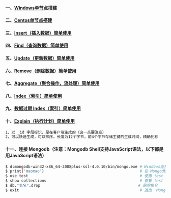 #### 一、[Windows单节点搭建][1]
#### 二、[Centos单节点搭建][10]
#### 三、[Insert（插入数据）简单使用][2]
#### 四、[Find（查询数据）简单使用][3]
#### 五、[Update（更新数据）简单使用][4]
#### 六、[Remove（删除数据）简单使用][5]
#### 七、[Aggregate（聚合操作，流处理）简单使用][6]
#### 八、[Index（索引）简单使用][7]
#### 九、[数据过期 Index（索引）简单使用][9]
#### 十、[Explain（执行计划）简单使用][8]
```bash
1，以 _id 字段标识，是在客户端生成的（这一点要注意）
2，可以快速生成，可以排序，长度为12个字节，前4个字节存储主键的生成时间，精确到秒
```
#### 十一、连接 Mongodb（注意：Mongodb Shell支持JavaScript语法，以下都是用JavaScript语法）
```bash
$ d:mongodb-win32-x86_64-2008plus-ssl-4.0.10/bin/mongo.exe # Windows连接本地的Mongodb
$ print('maomao')                                          # 在 Mongodb Shell 上打印一句话
$ use test                                                 # 使用 test 数据库
$ show collections                                         # 查看 test 数据库里面的所有集合
$ db."表名".drop                                           # 删除集合
$ exit                                                     # 退出  Mongodb Shell
```

[1]: https://github.com/firechiang/mongodb-test/blob/master/doc/windows-install-dev.md
[2]: https://github.com/firechiang/mongodb-test/blob/master/doc/shell_insert_use.md
[3]: https://github.com/firechiang/mongodb-test/blob/master/doc/shell_find_use.md
[4]: https://github.com/firechiang/mongodb-test/blob/master/doc/shell_update_use.md
[5]: https://github.com/firechiang/mongodb-test/blob/master/doc/shell_remove_use.md
[6]: https://github.com/firechiang/mongodb-test/blob/master/doc/shell_aggregate_use.md
[7]: https://github.com/firechiang/mongodb-test/blob/master/doc/shell_index_use.md
[8]: https://github.com/firechiang/mongodb-test/blob/master/doc/shell_explain_use.md
[9]: https://github.com/firechiang/mongodb-test/blob/master/doc/shell_index_use.md#%E5%88%9B%E5%BB%BA%E5%B8%A6%E8%BF%87%E6%9C%9F%E6%97%B6%E9%97%B4%E7%9A%84-index%E7%B4%A2%E5%BC%95%E8%BF%87%E6%9C%9F%E5%90%8E%E6%95%B0%E6%8D%AE%E4%B9%9F%E5%B0%86%E8%A2%AB%E5%88%A0%E9%99%A4%E6%B3%A8%E6%84%8F%E5%8F%AA%E8%83%BD%E5%9C%A8%E6%97%B6%E9%97%B4%E7%B1%BB%E5%9E%8B%E5%AD%97%E6%AE%B5%E4%B8%8A%E4%BD%BF%E7%94%A81-%E8%A1%A8%E7%A4%BA%E7%B4%A2%E5%BC%95%E7%9A%84%E9%94%AE%E5%80%BC%E6%8C%89%E7%85%A7%E4%BB%8E%E5%B0%8F%E5%88%B0%E5%A4%A7%E7%9A%84%E9%A1%BA%E5%BA%8F%E6%8E%92%E5%BA%8F-1-%E8%A1%A8%E7%A4%BA%E7%B4%A2%E5%BC%95%E7%9A%84%E9%94%AE%E5%80%BC%E6%8C%89%E7%85%A7%E4%BB%8E%E5%A4%A7%E5%88%B0%E5%B0%8F%E7%9A%84%E9%A1%BA%E5%BA%8F%E6%8E%92%E5%BA%8F
[10]: https://github.com/firechiang/mongodb-test/blob/master/doc/centos-install-single.md